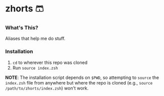 # zhorts 🩳

### What's This?
Aliases that help me do stuff.

### Installation
1. `cd` to wherever this repo was cloned
2. Run `source index.zsh`

**NOTE**: The installation script depends on `$PWD`, so attempting to `source` the `index.zsh` file from anywhere but where the repo is cloned (e.g., `source /path/to/zhorts/index.zsh`) won't work.